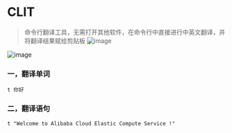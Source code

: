 # CLIT
> 命令行翻译工具，无需打开其他软件，在命令行中直接进行中英文翻译，并将翻译结果赋给剪贴板
![image](https://user-images.githubusercontent.com/19817415/178656268-93456ca8-32fd-4a2d-9a70-b50f74b87026.png)

![image](https://user-images.githubusercontent.com/19817415/178656423-38f9b3e7-2a88-44cb-9c83-066f26b0e64c.png)

### 一，翻译单词

```shell
t 你好
```

### 二，翻译语句

```shell
t "Welcome to Alibaba Cloud Elastic Compute Service !"
```

